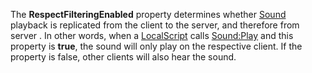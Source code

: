 The **RespectFilteringEnabled** property determines whether [Sound](https://create.roblox.com/docs/reference/engine/classes/Sound)
playback is replicated from the client to the server, and therefore from
server . In other words, when a [LocalScript](https://create.roblox.com/docs/reference/engine/classes/LocalScript) calls [Sound:Play](https://create.roblox.com/docs/reference/engine/classes/Sound#Play) and this
property is **true**, the sound will only play on the respective client.
If the property is false, other clients will also hear the sound.